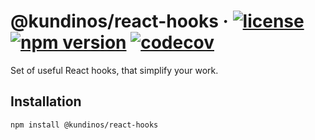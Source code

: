 # @kundinos/react-hooks &middot; [![license](https://img.shields.io/npm/l/@kundinos/react-hooks?color=blue)](https://www.npmjs.com/package/@kundinos/react-hooks) [![npm version](https://img.shields.io/npm/v/@kundinos/react-hooks?style=flat)](https://www.npmjs.com/package/@kundinos/react-hooks) [![codecov](https://codecov.io/gh/kundinos/react-hooks/branch/master/graph/badge.svg?token=F9ANRT6N6S)](https://codecov.io/gh/kundinos/react-hooks)
Set of useful React hooks, that simplify your work.

## Installation
```
npm install @kundinos/react-hooks
```
